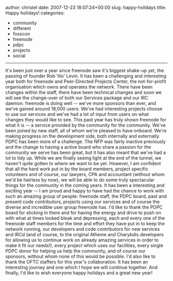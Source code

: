 author: christel
date: 2007-12-23 18:07:24+00:00
slug: happy-holidays
title: Happy holidays!
categories:
- community
- different
- fosscon
- freenode
- pdpc
- projects
- social
---

It's been just over a year since freenode saw it's biggest shake-up yet, the passing of founder Rob 'lilo' Levin. It has been a challenging and interesting year both for freenode and Peer-Directed Projects Center, the not-for-profit organisation which owns and operates the network. There have been changes within the staff, there have been technical changes and soon we will see the change-over of both our Services package and our IRC daemon.
freenode is doing well -- we've more sponsors than ever, and we've gained around 18,000 users. We've had interesting projects choose to use our services and we've had a lot of input from users on what changes they would like to see. This past year has truly shown freenode for what it is -- a service provided by the community for the community. We've been joined by new staff, all of whom we're pleased to have onboard. We're making progress on the development side, both internally and externally.
PDPC has been more of a challenge. The NFP was fairly inactive previously and the change to having a active board who share a passion for the community we serve has been great, but it has also meant that we've had a lot to tidy up. While we are finally seeing light at the end of the tunnel, we haven't quite gotten to where we want to be yet. However, I am confident that all the hard work put in by the board members, project specific volunteers and of course, our lawyers, CPA and accountant (without whom we'd be hairless by now), we will be able to do some truly spectacular things for the community in the coming years.
It has been a interesting and exciting year -- I am proud and happy to have had the chance to work with such an amazing group of people: freenode staff, the PDPC board, past and present code contributors, projects using our services and of course the diverse and incredible user group freenode has.
I'd like to thank the PDPC board for sticking in there and for having the energy and drive to push on with what at times looked bleak and depressing, each and every one of the freenode staff members for the time and effort they have put in to keep the network running, our developers and code contributors for new services and IRCd (and of course, to the original Atheme and Charybdis developers for allowing us to continue work on already amazing services in order to make it fit our needs!), every project which uses our facilities, every single PDPC donor for helping us help the community, and of course our sponsors, without whom none of this would be possible.
I'd also like to thank the OFTC staffers for this year's collaboration. It has been an interesting journey and one which I hope we will continue together.
And finally, I'd like to wish everyone happy holidays and a great new year!
